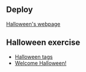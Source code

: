 ## Deploy
<a href="https://rafael2026.github.io/frontend/Halloween">Halloween's webpage</a>

## Halloween exercise
- [Halloween tags](https://drive.google.com/file/d/1kWFPrT3QJc6tZA58jklfv0KGSSe2TWi1/view?usp=sharing)
- [Welcome Halloween!](https://drive.google.com/file/d/1tcMeFmi-HSy_aW85Y3Hn1YlOTADjw-pH/view?usp=sharing)
